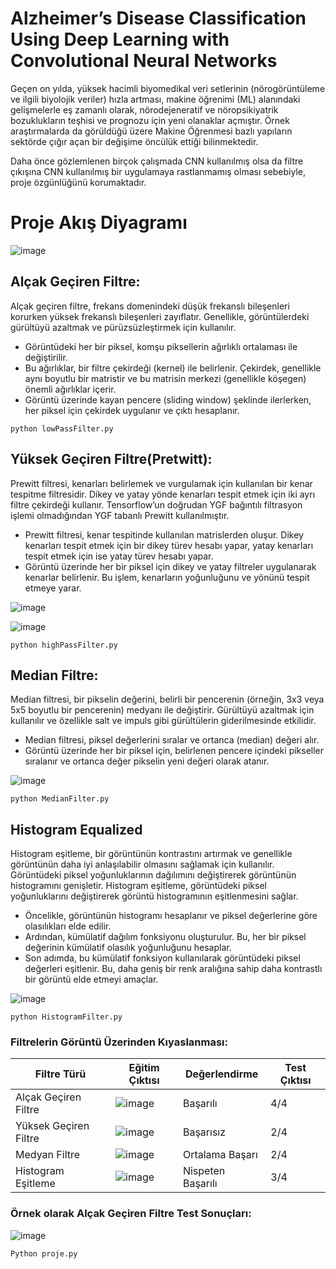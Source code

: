 # Alzheimer’s Disease Classification Using Deep Learning with Convolutional Neural Networks
Geçen on yılda, yüksek hacimli biyomedikal veri setlerinin (nörogörüntüleme ve ilgili biyolojik veriler) hızla artması, makine öğrenimi (ML) alanındaki gelişmelerle eş zamanlı olarak, nörodejeneratif ve nöropsikiyatrik bozuklukların teşhisi ve prognozu için yeni olanaklar açmıştır. Örnek araştırmalarda da görüldüğü üzere Makine Öğrenmesi bazlı yapıların sektörde çığır açan bir değişime öncülük ettiği bilinmektedir.

Daha önce gözlemlenen birçok çalışmada CNN kullanılmış olsa da filtre çıkışına CNN kullanılmış bir uygulamaya rastlanmamış olması sebebiyle, proje özgünlüğünü korumaktadır.
# Proje Akış Diyagramı
![image](https://github.com/ofarukusta/Alzheimer-s-Disease-Classification-Using-Convolutional-Neural-Networks-and-Filtering/assets/110857814/dc4fc811-b6d2-470f-962d-fc0757b4f8d7)

## Alçak Geçiren Filtre:
Alçak geçiren filtre, frekans domenindeki düşük frekanslı bileşenleri korurken yüksek frekanslı bileşenleri zayıflatır. Genellikle, görüntülerdeki gürültüyü azaltmak ve pürüzsüzleştirmek için kullanılır.
* Görüntüdeki her bir piksel, komşu piksellerin ağırlıklı ortalaması ile değiştirilir.
* Bu ağırlıklar, bir filtre çekirdeği (kernel) ile belirlenir. Çekirdek, genellikle aynı boyutlu bir matristir ve bu matrisin merkezi (genellikle köşegen) önemli ağırlıklar içerir.
* Görüntü üzerinde kayan pencere (sliding window) şeklinde ilerlerken, her piksel için çekirdek uygulanır ve çıktı hesaplanır.

```
python lowPassFilter.py
```

## Yüksek Geçiren Filtre(Pretwitt):

Prewitt filtresi, kenarları belirlemek ve vurgulamak için kullanılan bir kenar tespitme filtresidir. Dikey ve yatay yönde kenarları tespit etmek için iki ayrı filtre çekirdeği kullanır. Tensorflow’un doğrudan YGF bağıntılı filtrasyon işlemi olmadığından YGF tabanlı Prewitt kullanılmıştır.
* Prewitt filtresi, kenar tespitinde kullanılan matrislerden oluşur. Dikey kenarları tespit etmek için bir dikey türev hesabı yapar, yatay kenarları tespit etmek için ise yatay türev hesabı yapar.
* Görüntü üzerinde her bir piksel için dikey ve yatay filtreler uygulanarak kenarlar belirlenir. Bu işlem, kenarların yoğunluğunu ve yönünü tespit etmeye yarar.

![image](https://github.com/ofarukusta/Alzheimer-s-Disease-Classification-Using-Convolutional-Neural-Networks-and-Filtering/assets/110857814/b268d207-2fa1-46db-85e4-a971c6f9f87d)

![image](https://github.com/ofarukusta/Alzheimer-s-Disease-Classification-Using-Convolutional-Neural-Networks-and-Filtering/assets/110857814/dd564511-46b5-40e2-8312-13d4ff2c63c6)

```
python highPassFilter.py
```

## Median Filtre:
Median filtresi, bir pikselin değerini, belirli bir pencerenin (örneğin, 3x3 veya 5x5 boyutlu bir pencerenin) medyanı ile değiştirir. Gürültüyü azaltmak için kullanılır ve özellikle salt ve impuls gibi gürültülerin giderilmesinde etkilidir.
* Median filtresi, piksel değerlerini sıralar ve ortanca (median) değeri alır.
* Görüntü üzerinde her bir piksel için, belirlenen pencere içindeki pikseller sıralanır ve ortanca değer pikselin yeni değeri olarak atanır.

![image](https://github.com/ofarukusta/Alzheimer-s-Disease-Classification-Using-Convolutional-Neural-Networks-and-Filtering/assets/110857814/b5b8d396-2d49-4074-89dd-fbe1affdc0db)

```
python MedianFilter.py
```

## Histogram Equalized
Histogram eşitleme, bir görüntünün kontrastını artırmak ve genellikle görüntünün daha iyi anlaşılabilir olmasını sağlamak için kullanılır. Görüntüdeki piksel yoğunluklarının dağılımını değiştirerek görüntünün histogramını genişletir.
Histogram eşitleme, görüntüdeki piksel yoğunluklarını değiştirerek görüntü histogramının eşitlenmesini sağlar.
* Öncelikle, görüntünün histogramı hesaplanır ve piksel değerlerine göre olasılıkları elde edilir.
* Ardından, kümülatif dağılım fonksiyonu oluşturulur. Bu, her bir piksel değerinin kümülatif olasılık yoğunluğunu hesaplar.
* Son adımda, bu kümülatif fonksiyon kullanılarak görüntüdeki piksel değerleri eşitlenir. Bu, daha geniş bir renk aralığına sahip daha kontrastlı bir görüntü elde etmeyi amaçlar.

![image](https://github.com/ofarukusta/Alzheimer-s-Disease-Classification-Using-Convolutional-Neural-Networks-and-Filtering/assets/110857814/72c7c70d-b6b3-44f2-a161-bb50b93c1b41)

```
python HistogramFilter.py
```

### Filtrelerin Görüntü Üzerinden Kıyaslanması:
| Filtre Türü | Eğitim Çıktısı | Değerlendirme | Test Çıktısı | 
|------- | --------------------- | --------------------- | ---------------- |
| Alçak Geçiren Filtre | ![image](https://github.com/ofarukusta/Alzheimer-s-Disease-Classification-Using-Convolutional-Neural-Networks-and-Filtering/assets/110857814/18c19bed-aaa5-483d-bee6-972c75e71384) | Başarılı | 4/4 |
| Yüksek Geçiren Filtre |![image](https://github.com/ofarukusta/Alzheimer-s-Disease-Classification-Using-Convolutional-Neural-Networks-and-Filtering/assets/110857814/84c1c095-f2d0-48c2-981c-0acedbca95be) | Başarısız | 2/4 |
| Medyan Filtre | ![image](https://github.com/ofarukusta/Alzheimer-s-Disease-Classification-Using-Convolutional-Neural-Networks-and-Filtering/assets/110857814/fe4b8537-3b14-4a7f-b58b-d13f5d077844) | Ortalama Başarı | 2/4 |
| Histogram Eşitleme | ![image](https://github.com/ofarukusta/Alzheimer-s-Disease-Classification-Using-Convolutional-Neural-Networks-and-Filtering/assets/110857814/7971dd1c-2d0e-4084-b43a-871aacc6b3b7) | Nispeten Başarılı | 3/4 |



### Örnek olarak Alçak Geçiren Filtre Test Sonuçları:
![image](https://github.com/ofarukusta/Alzheimer-s-Disease-Classification-Using-Convolutional-Neural-Networks-and-Filtering/assets/110857814/38ef7504-f7b8-43a5-b4f5-cb4fa2bcee2a)


```
Python proje.py
```


